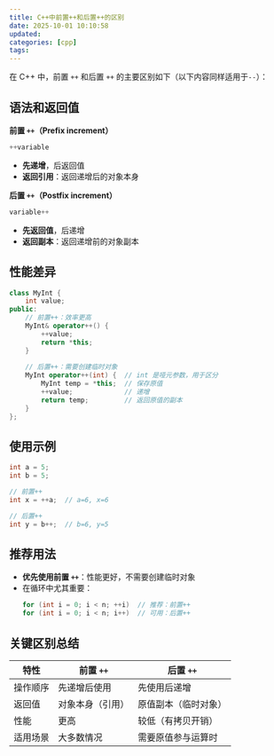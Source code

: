 ```yaml
---
title: C++中前置++和后置++的区别
date: 2025-10-01 10:10:58
updated:
categories: [cpp]
tags:
---
```

在 C++ 中，前置 `++` 和后置 `++` 的主要区别如下（以下内容同样适用于`--`）：
<!-- more -->
## 语法和返回值

**前置 `++`（Prefix increment）**
```cpp
++variable
```
- **先递增**，后返回值
- **返回引用**：返回递增后的对象本身

**后置 `++`（Postfix increment）**
```cpp
variable++
```
- **先返回值**，后递增
- **返回副本**：返回递增前的对象副本

## 性能差异
```cpp
class MyInt {
    int value;
public:
    // 前置++：效率更高
    MyInt& operator++() {
        ++value;
        return *this;
    }
    
    // 后置++：需要创建临时对象
    MyInt operator++(int) {  // int 是哑元参数，用于区分
        MyInt temp = *this;  // 保存原值
        ++value;             // 递增
        return temp;         // 返回原值的副本
    }
};
```

## 使用示例
```cpp
int a = 5;
int b = 5;

// 前置++
int x = ++a;  // a=6, x=6

// 后置++
int y = b++;  // b=6, y=5
```

## 推荐用法
- **优先使用前置 `++`**：性能更好，不需要创建临时对象
- 在循环中尤其重要：
  ```cpp
  for (int i = 0; i < n; ++i)  // 推荐：前置++
  for (int i = 0; i < n; i++)  // 可用：后置++
  ```

## 关键区别总结
| 特性 | 前置 `++` | 后置 `++` |
|------|-----------|-----------|
| 操作顺序 | 先递增后使用 | 先使用后递增 |
| 返回值 | 对象本身（引用） | 原值副本（临时对象） |
| 性能 | 更高 | 较低（有拷贝开销） |
| 适用场景 | 大多数情况 | 需要原值参与运算时 |
